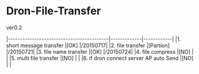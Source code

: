 # Dron-File-Transfer
ver0.2

|------------------------------------------|-------------|------------|
|1. short message transfer                 |[OK]         |/20150717|
|2. file transfer			                    |[Partion]    |/20150721|
|3. file name transfer			                |[OK]         |/20150724|
|4. file compress			                    |[NO]         |  |
|5. multi file transfer			              |[NO]         |  |
|6. if dron connect server AP auto Send 	  |[NO]	        | | 
